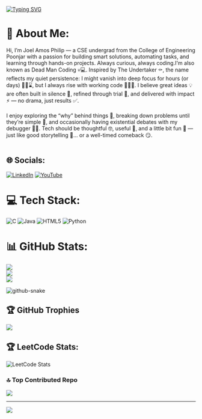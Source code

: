 [![Typing SVG](https://readme-typing-svg.demolab.com?font=Micro+5&size=40&pause=1000&color=F71129&background=FF000000&multiline=true&repeat=true&width=435&lines=Welcome+to+AggusHub)](https://git.io/typing-svg)


# 💫 About Me:
Hi, I’m Joel Amos Philip —  a CSE undergrad from the College of Engineering Poonjar with a passion for building smart solutions, automating tasks, and learning through hands-on projects. Always curious, always coding.I'm also known as Dead Man Coding 💀💻. Inspired by The Undertaker ⚰️, the name reflects my quiet persistence: I might vanish into deep focus for hours (or days) 🕵️‍♂️⌛, but I always rise with working code 🧟‍♂️✨. I believe great ideas 💡 are often built in silence 🤫, refined through trial 🔄, and delivered with impact ⚡ — no drama, just results ✅.<br><br>I enjoy exploring the “why” behind things 🤔, breaking down problems until they’re simple 🧩, and occasionally having existential debates with my debugger 🐞💬. Tech should be thoughtful 🤓, useful 🔧, and a little bit fun 🎉 — just like good storytelling 📖... or a well-timed comeback 😏.<br><br>


## 🌐 Socials:
[![LinkedIn](https://img.shields.io/badge/LinkedIn-%230077B5.svg?logo=linkedin&logoColor=white)](https://linkedin.com/in/www.linkedin.com/in/aghu-a570b9227) [![YouTube](https://img.shields.io/badge/YouTube-%23FF0000.svg?logo=YouTube&logoColor=white)](https://youtube.com/@iconicmoments4714) 

# 💻 Tech Stack:
![C](https://img.shields.io/badge/c-%2300599C.svg?style=for-the-badge&logo=c&logoColor=white) ![Java](https://img.shields.io/badge/java-%23ED8B00.svg?style=for-the-badge&logo=openjdk&logoColor=white) ![HTML5](https://img.shields.io/badge/html5-%23E34F26.svg?style=for-the-badge&logo=html5&logoColor=white) ![Python](https://img.shields.io/badge/python-3670A0?style=for-the-badge&logo=python&logoColor=ffdd54)
# 📊 GitHub Stats:
![](https://github-readme-stats.vercel.app/api?username=Aggushub&theme=dark&hide_border=true&include_all_commits=true&count_private=false)<br/>
![](https://nirzak-streak-stats.vercel.app/?user=Aggushub&theme=dark&hide_border=true)<br/>
![](https://github-readme-stats.vercel.app/api/top-langs/?username=Aggushub&theme=dark&hide_border=true&include_all_commits=true&count_private=false&layout=compact)

<picture>
  <source media="(prefers-color-scheme: dark)" srcset="https://raw.githubusercontent.com/tobiasmeyhoefer/tobiasmeyhoefer/output/github-snake-dark.svg" />
  <source media="(prefers-color-scheme: light)" srcset="https://raw.githubusercontent.com/tobiasmeyhoefer/tobiasmeyhoefer/output/github-snake.svg" />
  <img alt="github-snake" src="https://raw.githubusercontent.com/tobiasmeyhoefer/tobiasmeyhoefer/output/github-snake.svg" />
</picture>

## 🏆 GitHub Trophies
![](https://github-profile-trophy.vercel.app/?username=Aggushub&theme=radical&no-frame=true&no-bg=false&margin-w=4)

## 🏆 LeetCode Stats:

![LeetCode Stats](https://leetcode-stats.vercel.app/api?username=letaggucode&theme=dark&hide_border=false)

### 🔝 Top Contributed Repo
![](https://github-contributor-stats.vercel.app/api?username=Aggushub&limit=5&theme=dark&combine_all_yearly_contributions=true)

---
[![](https://visitcount.itsvg.in/api?id=Aggushub&icon=0&color=0)](https://visitcount.itsvg.in)

<!-- Proudly created with GPRM ( https://gprm.itsvg.in ) -->
